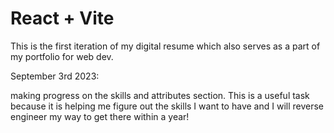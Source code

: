 # React + Vite

This is the first iteration of 
my digital resume which also serves as
a part of my portfolio for web dev.

September 3rd 2023:

making progress on the skills and attributes section. This is a useful
task because it is helping me figure out
the skills I want to have and I will reverse engineer my way to get there
within a year!


